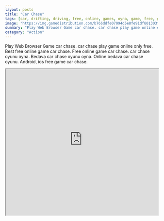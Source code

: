 ```yaml
---
layout: posts
title: "Car Chase"
tags: [car, drifting, driving, free, online, games, oyna, game, free, games, play, play, games]
image: "https://img.gamedistribution.com/b766ddfe07094d5e8fe91df801303fe1-1280x550.jpeg"
summary: "Play Web Browser Game car chase. car chase play game online only free. Best free online game car chase. Free online game car chase. car chase oyunu oyna. Bedava car chase oyunu oyna. Online bedava car chase oyunu. Android, ios free game car chase."
category: "Action"
---
```


Play Web Browser Game car chase. car chase play game online only free. Best free online game car chase. Free online game car chase. car chase oyunu oyna. Bedava car chase oyunu oyna. Online bedava car chase oyunu. Android, ios free game car chase.

<iframe width="100%" height="480px;" src="https://html5.gamedistribution.com/b766ddfe07094d5e8fe91df801303fe1/"></iframe>